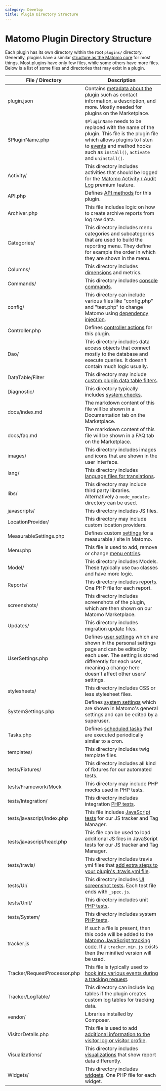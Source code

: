 ```yaml
---
category: Develop
title: Plugin Directory Structure
---
```

# Matomo Plugin Directory Structure

Each plugin has its own directory within the root `plugins/` directory. Generally, plugins have a similar [structure as the Matomo core](/guides/how-piwik-works) for most things. Most plugins have only few files, while some others have more files. Below is a list of some files and directories that may exist in a plugin.


| File / Directory      | Description |
| ----------- | ----------- |
| plugin.json      | Contains [metadata about the plugin](/guides/distributing-your-plugin#prepare-your-plugin) such as contact information, a description, and more. Mostly needed for plugins on the Marketplace.      |
|  $PluginName.php  |    `$PluginName` needs to be replaced with the name of the plugin. This file is the plugin file which allows plugins to listen to [events](/guides/events) and method hooks such as `install()`, `activate` and `uninstall()`.      |
|  Activity/  |    This directory includes activities that should be logged for the [Matomo Activity / Audit Log](https://plugins.matomo.org/ActivityLog)  premium feature.     |
|  API.php  |    Defines [API methods](/guides/expose-api-methods) for this plugin.     |
|  Archiver.php  |    This file includes logic on how to create archive reports from log raw data.     |
|  Categories/  |     This directory includes menu categories and subcategories that are used to build the reporting menu. They define for example the order in which they are shown in the menu.    |
|  Columns/ |     This directory includes [dimensions](/guides/dimensions) and metrics.    |
|  Commands/ |     This directory includes [console commands](/guides/piwik-on-the-command-line).    |
|  config/ |     This directory can include various files like "config.php" and "test.php" to change Matomo using [dependency injection](/guides/dependency-injection).    |
|  Controller.php  |     Defines [controller actions](/guides/pages) for this plugin.    |
|  Dao/  |     This directory includes data access objects that connect mostly to the database and execute queries. It doesn't contain much logic usually.    |
|  DataTable/Filter  |     This directory may include [custom plugin data table filters](/guides/datatable#custom-filter).    |
|  Diagnostic/  |     This directory typically includes [system checks](/guides/system-check).    |
|  docs/index.md  |     The markdown content of this file will be shown in a Documentation tab on the Marketplace.    |
|  docs/faq.md  |     The markdown content of this file will be shown in a FAQ tab on the Marketplace.    |
|  images/ |     This directory includes images and icons that are shown in the user interface.    |
|  lang/ |     This directory includes [language files for translations](/guides/translations).    |
|  libs/ |     This directory may include third party libraries. Alternatively a `node_modules` directory can be used.    |
|  javascripts/ |     This directory includes JS files.    |
|  LocationProvider/ |     This directory may include custom location providers.    |
|  MeasurableSettings.php  |    Defines custom [settings](/guides/plugin-settings) for a measurable / site in Matomo.     |
|  Menu.php  |    This file is used to add, remove or change [menu entries](/guides/menus).     |
|  Model/  |    This directory includes Models. These typically use `Dao` classes and have more logic.     |
|  Reports/  |     This directory includes [reports](/guides/custom-reports). One PHP file for each report.      |
|  screenshots/ |     This directory includes screenshots of the plugin, which are then shown on our Matomo Marketplace.    |
|  Updates/  |     This directory includes [migration update](/guides/updates-aka-migrations) files.      |
|  UserSettings.php  |     Defines [user settings](/guides/plugin-settings) which are shown in the personal settings page and can be edited by each user. The setting is stored differently for each user, meaning a change here doesn't affect other users' settings.    |
|  stylesheets/ |     This directory includes CSS or less stylesheet files.    |
|  SystemSettings.php  |    Defines [system settings](/guides/plugin-settings) which are shown in Matomo's general settings and can be edited by a superuser.     |
|  Tasks.php  |    Defines [scheduled tasks](/guides/scheduled-tasks) that are executed periodically similar to a cron.     |
|  templates/ |     This directory includes twig template files.    |
|  tests/Fixtures/  |     This directory includes all kind of fixtures for our automated tests.       |
|  tests/Framework/Mock  |     This directory may include PHP mocks used in PHP tests.      |
|  tests/Integration/  |     This directory includes integration [PHP tests](/guides/tests-php).       |
|  tests/javascript/index.php  |     This file includes [JavaScript tests](/guides/jstracker-core#tests) for our JS tracker and Tag Manager.      |
|  tests/javascript/head.php  |     This file can be used to load additional JS files in JavaScript tests for our JS tracker and Tag Manager.      |
|  tests/travis/  |     This directory includes travis yml files that [add extra steps to your plugin's .travis.yml file](/guides/tests-travis#extending-travisyml-behavior).      |
|  tests/UI/  |     This directory includes [UI screenshot tests](/guides/tests-ui). Each test file ends with `_spec.js`.       |
|  tests/Unit/  |     This directory includes unit [PHP tests](/guides/tests-php).       |
|  tests/System/  |     This directory includes system [PHP tests](/guides/tests-php).       |
|  tracker.js  |     If such a file is present, then this code will be added to the [Matomo JavaScript tracking code](/guides/enrich-js-tracker). If a `tracker.min.js` exists then the minified version will be used.   |
|  Tracker/RequestProcessor.php  |     This file is typically used to [hook into various events during a tracking request](/guides/tracking-requests).      |
|  Tracker/LogTable/  |     This directory can include log tables if the plugin creates custom log tables for tracking data.      |
|  vendor/  |     Libraries installed by Composer.      |
|  VisitorDetails.php  |    This file is used to add [additional information to the visitor log or visitor profile](/guides/visitor-log-and-profile).     |
|  Visualizations/  |     This directory includes [visualizations](/guides/visualizing-report-data) that show report data differently.      |
|  Widgets/  |     This directory includes [widgets](/guides/widgets). One PHP file for each widget.    |
